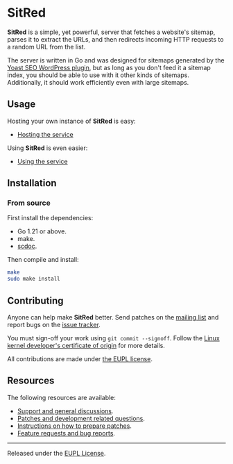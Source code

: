 # SitRed

**SitRed** is a simple, yet powerful, server that fetches a
website's sitemap, parses it to extract the URLs, and then redirects
incoming HTTP requests to a random URL from the list.

The server is written in Go and was designed for sitemaps generated by
the [Yoast SEO WordPress
plugin](https://wordpress.org/plugins/wordpress-seo/), but as long as
you don't feed it a sitemap index, you should be able to use with it
other kinds of sitemaps. Additionally, it should work efficiently even
with large sitemaps.

## Usage

Hosting your own instance of **SitRed** is easy:

* [Hosting the service](doc/hosting.md)

Using **SitRed** is even easier:

* [Using the service](doc/using.md)

## Installation

### From source

First install the dependencies:

- Go 1.21 or above.
- make.
- [scdoc](https://git.sr.ht/~sircmpwn/scdoc).

Then compile and install:

```bash
make
sudo make install
```

## Contributing

Anyone can help make **SitRed** better. Send patches on the [mailing
list](https://lists.sr.ht/~jamesponddotco/sitred-devel) and report bugs
on the [issue tracker](https://todo.sr.ht/~jamesponddotco/sitred).

You must sign-off your work using `git commit --signoff`. Follow the
[Linux kernel developer's certificate of
origin](https://www.kernel.org/doc/html/latest/process/submitting-patches.html#sign-your-work-the-developer-s-certificate-of-origin)
for more details.

All contributions are made under [the EUPL license](LICENSE.md).

## Resources

The following resources are available:

- [Support and general discussions](https://lists.sr.ht/~jamesponddotco/sitred-discuss).
- [Patches and development related questions](https://lists.sr.ht/~jamesponddotco/sitred-devel).
- [Instructions on how to prepare patches](https://git-send-email.io/).
- [Feature requests and bug reports](https://todo.sr.ht/~jamesponddotco/sitred).

---

Released under the [EUPL License](LICENSE.md).
